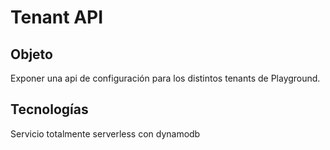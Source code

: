 # Tenant API

## Objeto
Exponer una api de configuración para los distintos tenants de Playground.

## Tecnologías
Servicio totalmente serverless con dynamodb